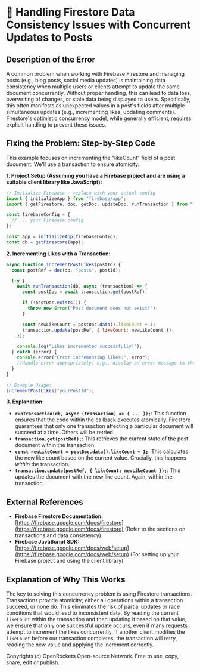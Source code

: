 # 🐞 Handling Firestore Data Consistency Issues with Concurrent Updates to Posts


## Description of the Error

A common problem when working with Firebase Firestore and managing posts (e.g., blog posts, social media updates) is maintaining data consistency when multiple users or clients attempt to update the same document concurrently.  Without proper handling, this can lead to data loss, overwriting of changes, or stale data being displayed to users.  Specifically, this often manifests as unexpected values in a post's fields after multiple simultaneous updates (e.g., incrementing likes, updating comments).  Firestore's optimistic concurrency model, while generally efficient, requires explicit handling to prevent these issues.

## Fixing the Problem: Step-by-Step Code

This example focuses on incrementing the "likeCount" field of a post document. We'll use a transaction to ensure atomicity.


**1. Project Setup (Assuming you have a Firebase project and are using a suitable client library like JavaScript):**

```javascript
// Initialize Firebase - replace with your actual config
import { initializeApp } from "firebase/app";
import { getFirestore, doc, getDoc, updateDoc, runTransaction } from "firebase/firestore";

const firebaseConfig = {
  // ... your Firebase config
};

const app = initializeApp(firebaseConfig);
const db = getFirestore(app);
```

**2. Incrementing Likes with a Transaction:**

```javascript
async function incrementPostLikes(postId) {
  const postRef = doc(db, "posts", postId);

  try {
    await runTransaction(db, async (transaction) => {
      const postDoc = await transaction.get(postRef);

      if (!postDoc.exists()) {
        throw new Error("Post document does not exist!");
      }

      const newLikeCount = postDoc.data().likeCount + 1;
      transaction.update(postRef, { likeCount: newLikeCount });
    });

    console.log("Likes incremented successfully!");
  } catch (error) {
    console.error("Error incrementing likes:", error);
    //Handle error appropriately, e.g., display an error message to the user
  }
}

// Example Usage:
incrementPostLikes("yourPostId");
```

**3. Explanation:**

* **`runTransaction(db, async (transaction) => { ... });`**: This function ensures that the code within the callback executes atomically.  Firestore guarantees that only one transaction affecting a particular document will succeed at a time. Others will be retried.
* **`transaction.get(postRef);`**: This retrieves the current state of the post document within the transaction.
* **`const newLikeCount = postDoc.data().likeCount + 1;`**:  This calculates the new like count based on the current value.  Crucially, this happens *within* the transaction.
* **`transaction.update(postRef, { likeCount: newLikeCount });`**: This updates the document with the new like count.  Again, within the transaction.


## External References

* **Firebase Firestore Documentation:** [https://firebase.google.com/docs/firestore](https://firebase.google.com/docs/firestore)  (Refer to the sections on transactions and data consistency)
* **Firebase JavaScript SDK:** [https://firebase.google.com/docs/web/setup](https://firebase.google.com/docs/web/setup) (For setting up your Firebase project and using the client library)


## Explanation of Why This Works

The key to solving this concurrency problem is using Firestore transactions.  Transactions provide atomicity; either all operations within a transaction succeed, or none do. This eliminates the risk of partial updates or race conditions that would lead to inconsistent data.  By reading the current `likeCount` within the transaction and then updating it based on that value, we ensure that only one successful update occurs, even if many requests attempt to increment the likes concurrently.  If another client modifies the `likeCount` before our transaction completes, the transaction will retry, reading the new value and applying the increment correctly.


Copyrights (c) OpenRockets Open-source Network. Free to use, copy, share, edit or publish.

